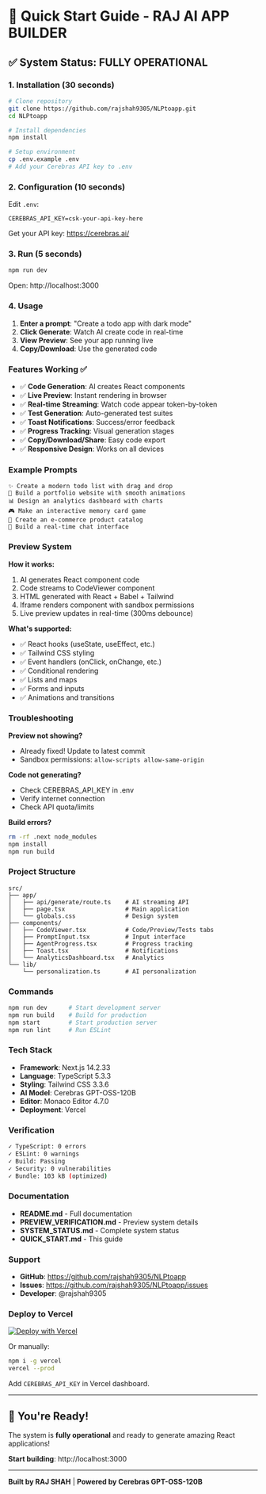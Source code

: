 # 🚀 Quick Start Guide - RAJ AI APP BUILDER

## ✅ System Status: FULLY OPERATIONAL

### 1. Installation (30 seconds)

```bash
# Clone repository
git clone https://github.com/rajshah9305/NLPtoapp.git
cd NLPtoapp

# Install dependencies
npm install

# Setup environment
cp .env.example .env
# Add your Cerebras API key to .env
```

### 2. Configuration (10 seconds)

Edit `.env`:
```env
CEREBRAS_API_KEY=csk-your-api-key-here
```

Get your API key: https://cerebras.ai/

### 3. Run (5 seconds)

```bash
npm run dev
```

Open: http://localhost:3000

### 4. Usage

1. **Enter a prompt**: "Create a todo app with dark mode"
2. **Click Generate**: Watch AI create code in real-time
3. **View Preview**: See your app running live
4. **Copy/Download**: Use the generated code

### Features Working ✅

- ✅ **Code Generation**: AI creates React components
- ✅ **Live Preview**: Instant rendering in browser
- ✅ **Real-time Streaming**: Watch code appear token-by-token
- ✅ **Test Generation**: Auto-generated test suites
- ✅ **Toast Notifications**: Success/error feedback
- ✅ **Progress Tracking**: Visual generation stages
- ✅ **Copy/Download/Share**: Easy code export
- ✅ **Responsive Design**: Works on all devices

### Example Prompts

```
✨ Create a modern todo list with drag and drop
🎨 Build a portfolio website with smooth animations
📊 Design an analytics dashboard with charts
🎮 Make an interactive memory card game
🛒 Create an e-commerce product catalog
💬 Build a real-time chat interface
```

### Preview System

**How it works:**
1. AI generates React component code
2. Code streams to CodeViewer component
3. HTML generated with React + Babel + Tailwind
4. Iframe renders component with sandbox permissions
5. Live preview updates in real-time (300ms debounce)

**What's supported:**
- ✅ React hooks (useState, useEffect, etc.)
- ✅ Tailwind CSS styling
- ✅ Event handlers (onClick, onChange, etc.)
- ✅ Conditional rendering
- ✅ Lists and maps
- ✅ Forms and inputs
- ✅ Animations and transitions

### Troubleshooting

**Preview not showing?**
- Already fixed! Update to latest commit
- Sandbox permissions: `allow-scripts allow-same-origin`

**Code not generating?**
- Check CEREBRAS_API_KEY in .env
- Verify internet connection
- Check API quota/limits

**Build errors?**
```bash
rm -rf .next node_modules
npm install
npm run build
```

### Project Structure

```
src/
├── app/
│   ├── api/generate/route.ts    # AI streaming API
│   ├── page.tsx                 # Main application
│   └── globals.css              # Design system
├── components/
│   ├── CodeViewer.tsx           # Code/Preview/Tests tabs
│   ├── PromptInput.tsx          # Input interface
│   ├── AgentProgress.tsx        # Progress tracking
│   ├── Toast.tsx                # Notifications
│   └── AnalyticsDashboard.tsx   # Analytics
└── lib/
    └── personalization.ts       # AI personalization
```

### Commands

```bash
npm run dev      # Start development server
npm run build    # Build for production
npm start        # Start production server
npm run lint     # Run ESLint
```

### Tech Stack

- **Framework**: Next.js 14.2.33
- **Language**: TypeScript 5.3.3
- **Styling**: Tailwind CSS 3.3.6
- **AI Model**: Cerebras GPT-OSS-120B
- **Editor**: Monaco Editor 4.7.0
- **Deployment**: Vercel

### Verification

```bash
✓ TypeScript: 0 errors
✓ ESLint: 0 warnings
✓ Build: Passing
✓ Security: 0 vulnerabilities
✓ Bundle: 103 kB (optimized)
```

### Documentation

- **README.md** - Full documentation
- **PREVIEW_VERIFICATION.md** - Preview system details
- **SYSTEM_STATUS.md** - Complete system status
- **QUICK_START.md** - This guide

### Support

- **GitHub**: https://github.com/rajshah9305/NLPtoapp
- **Issues**: https://github.com/rajshah9305/NLPtoapp/issues
- **Developer**: @rajshah9305

### Deploy to Vercel

[![Deploy with Vercel](https://vercel.com/button)](https://vercel.com/new/clone?repository-url=https://github.com/rajshah9305/NLPtoapp)

Or manually:
```bash
npm i -g vercel
vercel --prod
```

Add `CEREBRAS_API_KEY` in Vercel dashboard.

---

## 🎉 You're Ready!

The system is **fully operational** and ready to generate amazing React applications!

**Start building**: http://localhost:3000

---

**Built by RAJ SHAH** | **Powered by Cerebras GPT-OSS-120B**
